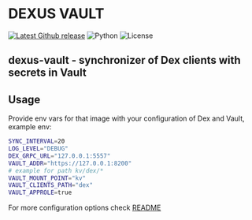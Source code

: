 # DEXUS VAULT

[![Latest Github release](https://img.shields.io/github/tag/ifurs/dexus-vault.svg)](https://github.com/ifurs/dexus-vault/releases/latest)
![Python](https://img.shields.io/badge/python-v3.8+-blue.svg)
![License](https://img.shields.io/badge/License-Apache_2.0-blue.svg)

## **dexus-vault** - synchronizer of Dex clients with secrets in Vault

## Usage

Provide env vars for that image with your configuration of Dex and Vault, example env:

```sh
SYNC_INTERVAL=20
LOG_LEVEL="DEBUG"
DEX_GRPC_URL="127.0.0.1:5557"
VAULT_ADDR="https://127.0.0.1:8200"
# example for path kv/dex/*
VAULT_MOUNT_POINT="kv"
VAULT_CLIENTS_PATH="dex"
VAULT_APPROLE=true
```

For more configuration options check [README](https://github.com/ifurs/dexus-vault/README.md)
